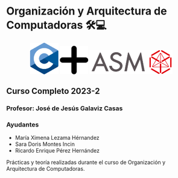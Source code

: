 Organización y Arquitectura de Computadoras 🛠💻
=========================================

<p align="center">
  <img src="Teoria/Resources/C_Logo.svg" width="75" /> 
  <img src="Teoria/Resources/Add_Icon.png" width="75" /> 
  <img src="Teoria/Resources/ASM_Logo.svg" width="220" /> 
</p>



Curso Completo 2023-2
-------------------------------------------

### Profesor: José de Jesús Galaviz Casas

### Ayudantes

* María Ximena Lezama Hérnandez
* Sara Doris Montes Incin
* Ricardo Enrique Pérez Hernández

Prácticas y teoría realizadas durante el curso de Organización y Arquitectura de Computadoras.
